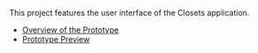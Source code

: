 This project features the user interface of the Closets application.

- [Overview of the Prototype](https://www.figma.com/design/xs2ihBLoCt71dYNlJSlgfX/Closets-Prototype?node-id=0-1&node-type=canvas)
- [Prototype Preview](https://www.figma.com/proto/xnRm3lXS9RBB5BmrtUCDbA/Closets-Prototype?t=l8wIQ51g2mNTdpuf-0&scaling=scale-down&content-scaling=fixed&page-id=0:1&node-id=39-139&starting-point-node-id=66:2)
